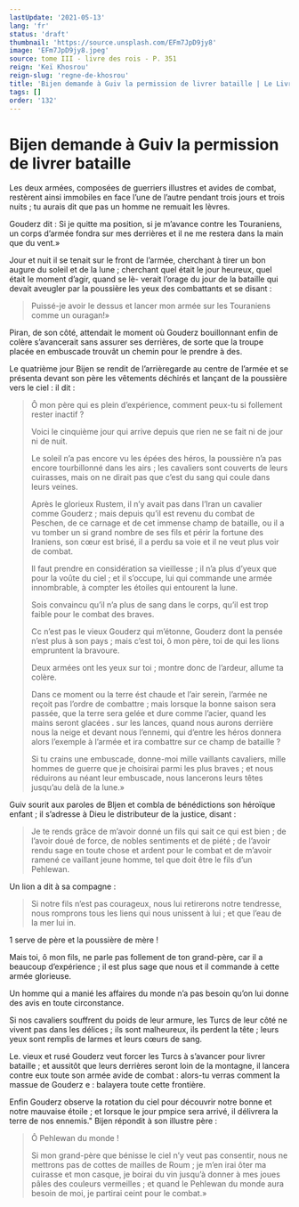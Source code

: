 ```yaml
---
lastUpdate: '2021-05-13'
lang: 'fr'
status: 'draft'
thumbnail: 'https://source.unsplash.com/EFm7JpD9jy8'
image: 'EFm7JpD9jy8.jpeg'
source: tome III - livre des rois - P. 351
reign: 'Keï Khosrou'
reign-slug: 'regne-de-khosrou'
title: 'Bijen demande à Guiv la permission de livrer bataille | Le Livre des Rois | Shâhnâmeh'
tags: []
order: '132'
---
```


<!-- LTeX: language=fr -->

# Bijen demande à Guiv la permission de livrer bataille

Les deux armées, composées de guerriers illustres et avides de combat, restèrent ainsi immobiles en face l’une de l’autre pendant trois jours et trois nuits ; tu aurais dit que pas un homme ne remuait les lèvres.

Gouderz dit : Si je quitte ma position, si je m’avance contre les Touraniens, un corps d’armée fondra sur mes derrières et il ne me restera dans la main que du vent.»

Jour et nuit il se tenait sur le front de l’armée, cherchant à tirer un bon augure du soleil et de la lune ; cherchant quel était le jour heureux, quel était le moment d’agir, quand se lè-
verait l’orage du jour de la bataille qui devait aveugler par la poussière les yeux des combattants et se disant :

> Puissé-je avoir le dessus et lancer mon armée sur les Touraniens comme un ouragan!»

Piran, de son côté, attendait le moment où Gouderz bouillonnant enfin de colère s’avancerait sans assurer ses derrières, de sorte que la troupe placée en embuscade trouvât un chemin pour le prendre à des.

Le quatrième jour Bijen se rendit de l’arrièregarde au centre de l’armée et se présenta devant son père les vêtements déchirés et lançant de la poussière vers le ciel : il dit :

> Ô mon père qui es plein d’expérience, comment peux-tu si follement rester inactif ?
>
> Voici le cinquième jour qui arrive depuis que rien ne se fait ni de jour ni de nuit.
>
> Le soleil n’a pas encore vu les épées des héros, la poussière n’a pas encore tourbillonné dans les airs ; les cavaliers sont couverts de leurs cuirasses, mais on ne dirait pas que c’est du sang qui coule dans leurs veines.
>
> Après le glorieux Rustem, il n’y avait pas dans l’Iran un cavalier comme Gouderz ; mais depuis qu’il est revenu du combat de Peschen, de ce carnage et de cet immense champ de bataille, ou il a vu tomber un si grand nombre de ses fils et périr la fortune des Iraniens, son cœur est brisé, il a perdu sa voie et il ne veut plus voir de combat.
>
> Il faut prendre en considération sa vieillesse ; il n’a plus d’yeux que pour la voûte du ciel ; et il s’occupe, lui qui commande une armée innombrable, à compter les étoiles qui entourent la lune.
>
> Sois convaincu qu’il n’a plus de sang dans le corps, qu’il est trop faible pour le combat des braves.
>
> Cc n’est pas le vieux Gouderz qui m’étonne, Gouderz dont la pensée n’est plus à son pays ; mais c’est toi,
ô mon père, toi de qui les lions empruntent la bravoure.
>
> Deux armées ont les yeux sur toi ; montre donc de l’ardeur, allume ta colère.
>
> Dans ce moment ou la terre ést chaude et l’air serein, l’armée ne reçoit pas l’ordre de combattre ; mais lorsque la bonne saison sera passée, que la terre sera gelée et dure comme l’acier, quand les mains seront glacées .
sur les lances, quand nous aurons derrière nous la neige et devant nous l’ennemi, qui d’entre les héros donnera alors l’exemple à l’armée et ira combattre sur ce champ de bataille ?
>
> Si tu crains une embuscade, donne-moi mille vaillants cavaliers, mille hommes de guerre que je choisirai parmi les plus braves ; et nous réduirons au néant leur embuscade, nous lancerons leurs têtes jusqu’au delà de la lune.»

Guiv sourit aux paroles de Bljen et combla de bénédictions son héroïque enfant ; il s’adresse à Dieu le distributeur de la justice, disant :

> Je te rends grâce de m’avoir donné un fils qui sait ce qui est bien ; de l’avoir doué de force, de nobles sentiments et de piété ; de l’avoir rendu sage en toute chose et ardent pour le combat et de m’avoir ramené ce vaillant jeune homme, tel que doit être le fils d’un Pehlewan.

Un lion a dit à sa compagne :

> Si notre fils n’est pas courageux, nous lui retirerons notre tendresse, nous romprons tous les liens qui nous unissent à lui ; et que l’eau de la mer lui in.

1 serve de père et la poussière de mère !

Mais toi, ô
mon fils, ne parle pas follement de ton grand-père, car il a beaucoup d’expérience ; il est plus sage que nous et il commande à cette armée glorieuse.

Un homme qui a manié les affaires du monde n’a pas besoin qu’on lui donne des avis en toute circonstance.

Si nos cavaliers souffrent du poids de leur armure, les Turcs de leur côté ne vivent pas dans les délices ; ils sont malheureux, ils perdent la tête ; leurs yeux sont remplis de larmes et leurs cœurs de sang.

Le. vieux et rusé Gouderz veut forcer les Turcs à s’avancer pour livrer bataille ; et aussitôt que leurs derrières seront loin de la montagne, il lancera contre eux toute son armée avide de combat : alors-tu verras comment la massue de Gouderz e : balayera toute cette frontière.

Enfin Gouderz observe la rotation du ciel pour découvrir notre bonne et notre mauvaise étoile ; et lorsque le jour pmpice sera arrivé, il délivrera la terre de nos ennemis."
Bijen répondit à son illustre père :

> Ô Pehlewan du monde !
>
> Si mon grand-père que bénisse le ciel n’y veut pas consentir, nous ne mettrons pas de cottes de mailles de Roum ; je m’en irai ôter ma cuirasse et mon casque, je boirai du vin jusqu’à donner à mes joues pâles des couleurs vermeilles ; et quand le Pehlewan du monde aura besoin de moi, je partirai ceint pour le combat.»
